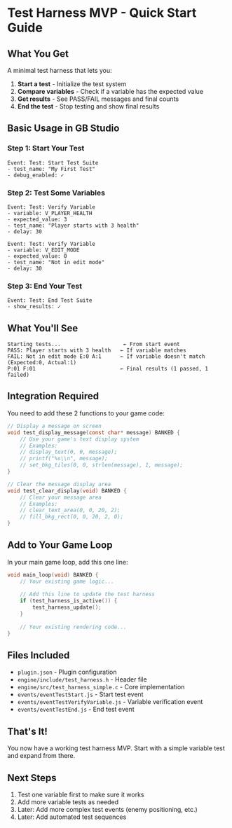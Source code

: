 # Test Harness MVP - Quick Start Guide

## What You Get

A minimal test harness that lets you:
1. **Start a test** - Initialize the test system
2. **Compare variables** - Check if a variable has the expected value
3. **Get results** - See PASS/FAIL messages and final counts
4. **End the test** - Stop testing and show final results

## Basic Usage in GB Studio

### Step 1: Start Your Test
```
Event: Test: Start Test Suite
- test_name: "My First Test"
- debug_enabled: ✓
```

### Step 2: Test Some Variables
```
Event: Test: Verify Variable
- variable: V_PLAYER_HEALTH
- expected_value: 3
- test_name: "Player starts with 3 health"
- delay: 30

Event: Test: Verify Variable  
- variable: V_EDIT_MODE
- expected_value: 0
- test_name: "Not in edit mode"
- delay: 30
```

### Step 3: End Your Test
```
Event: Test: End Test Suite
- show_results: ✓
```

## What You'll See

```
Starting tests...                    ← From start event
PASS: Player starts with 3 health   ← If variable matches
FAIL: Not in edit mode E:0 A:1      ← If variable doesn't match (Expected:0, Actual:1)
P:01 F:01                           ← Final results (1 passed, 1 failed)
```

## Integration Required

You need to add these 2 functions to your game code:

```c
// Display a message on screen
void test_display_message(const char* message) BANKED {
    // Use your game's text display system
    // Examples:
    // display_text(0, 0, message);
    // printf("%s\\n", message);
    // set_bkg_tiles(0, 0, strlen(message), 1, message);
}

// Clear the message display area
void test_clear_display(void) BANKED {
    // Clear your message area
    // Examples:
    // clear_text_area(0, 0, 20, 2);
    // fill_bkg_rect(0, 0, 20, 2, 0);
}
```

## Add to Your Game Loop

In your main game loop, add this one line:

```c
void main_loop(void) BANKED {
    // Your existing game logic...
    
    // Add this line to update the test harness
    if (test_harness_is_active()) {
        test_harness_update();
    }
    
    // Your existing rendering code...
}
```

## Files Included

- `plugin.json` - Plugin configuration
- `engine/include/test_harness.h` - Header file  
- `engine/src/test_harness_simple.c` - Core implementation
- `events/eventTestStart.js` - Start test event
- `events/eventTestVerifyVariable.js` - Variable verification event
- `events/eventTestEnd.js` - End test event

## That's It!

You now have a working test harness MVP. Start with a simple variable test and expand from there.

## Next Steps

1. Test one variable first to make sure it works
2. Add more variable tests as needed
3. Later: Add more complex test events (enemy positioning, etc.)
4. Later: Add automated test sequences
